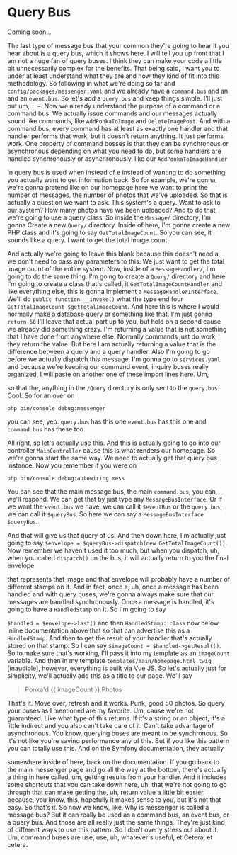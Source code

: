 # Query Bus

Coming soon...

The last type of message bus that your common they're going to hear it you hear about
is a query bus, which it shows here. I will tell you up front that I am not a huge
fan of query buses. I think they can make your code a little bit unnecessarily
complex for the benefits. That being said, I want you to under at least understand
what they are and how they kind of fit into this methodology. So following in what
we're doing so far and `config/packages/messenger.yaml` and we already have a 
`command.bus` and
an and an `event.bus`. So let's add a `query.bus` and keep things simple. I'll just put
um, `: ~`. Now we already understand the purpose of a command or a command
bus. We actually issue commands and our messages actually sound like commands, like
`AddPonkaToImage` and `DeleteImagePost`. And with a command bus, every command has at
least as exactly one handler and that handler performs that work, but it doesn't
return anything. It just performs work. One property of command bosses is that they
can be synchronous or asynchronous depending on what you need to do, but some
handlers are handled synchronously or asynchronously, like our `AddPonkaToImageHandler`

In query bus is used when instead of e instead of wanting to do something, you
actually want to get information back. So for example, we're gonna, we're gonna
pretend like on our homepage here we want to print the number of messages, the number
of photos that we've uploaded. So that is actually a question we want to ask. This
system's a query. Want to ask to our system? How many photos have we been uploaded?
And to do that, we're going to use a query class. So inside the `Message/` directory,
I'm gonna Create a new `Query/` directory. Inside of here, I'm gonna create a new PHP
class and it's going to say `GetTotalImageCount`. So you can see, it sounds like a
query. I want to get the total image count.

And actually we're going to leave this blank because this doesn't need a, we don't
need to pass any parameters to this. We just want to get the total image count of the
entire system. Now, inside of a `MessageHandler/`, I'm going to do the same thing. I'm
going to create a `Query/` directory and here I'm going to create a class that's called,
it `GetTotalImageCountHandler` and like everything else, this is gonna implement a
`MessageHandlerInterface`. We'll do `public function __invoke()` what the
type end four `GetTotalImageCount $getTotalImageCount`. And here this is where I
would normally make a database query or something like that. I'm just gonna `return 50`
I'll leave that actual part up to you, but hold on a second cause we already did
something crazy. I'm returning a value that is not something that I have done from
anywhere else. Normally commands just do work, they return the value. But here I am
actually returning a value that is the difference between a query and a query
handler. Also I'm going to go before we actually dispatch this message, I'm gonna go
to `services.yaml` and because we're keeping our command event, inquiry buses really
organized, I will paste on another one of these import lines here. Um,

so that the, anything in the `/Query` directory is only sent to the `query.bus`. Cool. So
for an over on

```terminal
php bin/console debug:messenger
```

you can see, yep. `query.bus` has this one `event.bus` has this one and
`command.bus` has these too.

All right, so let's actually use this. And this is actually going to go into our
controller `MainController` cause this is what renders our homepage. So we're gonna
start the same way. We need to actually get that query bus instance. Now you remember
if you were on 

```terminal
php bin/console debug:autowiring mess
```

You can see that the main message bus, the main `command.bus`, you can, we'll respond. We can
get that by just type any `MessageBusInterface`. Or if we want the `event.bus` we have,
we can call it `$eventBus` or the `query.bus`, we can call it `$queryBus`. So here we can
say a `MessageBusInterface $queryBus`.

And that will give us that query of us. And then down here, I'm actually just going
to say `$envelope = $queryBus->dispatch(new GetTotalImageCount())`. Now remember we
haven't used it too much, but when you dispatch, uh, when you called `dispatch()` on the
bus, it will actually return to you the final envelope

that represents that image and that envelope will probably have a number of different
stamps on it. And in fact, once a, uh, once a message has been handled and with query
buses, we're gonna always make sure that our messages are handled synchronously. Once
a message is handled, it's going to have a `HandledStamp` on it. So I'm going to say

`$handled = $envelope->last()` 
and then `HandledStamp::class` now below inline documentation above
that so that can advertise this as a `HandledStamp`. And then to get the result of
your handler that's actually stored on that stamp. So I can say 
`$imageCount = $handled->getResult()`. So to make sure that's working, I'll pass it into my template as
an `imageCount` variable. And then in my template `templates/main/homepage.html.twig`
[inaudible], however, everything is built via Vue JS. So let's actually just for
simplicity, we'll actually add this as a title to our page. We'll say 

> Ponka'd {{ imageCount }} Photos

That's it. Move over, refresh and it works. Punk, good 50 photos.
So query your buses as I mentioned are my favorite. Um, cause we're not guaranteed.
Like what type of this returns. If it's a string or an object, it's a little indirect
and you also can't take care of it. Can't take advantage of asynchronous. You know,
querying buses are meant to be synchronous. So it's not like you're saving
performance any of this. But if you like this pattern you can totally use this. And
on the Symfony documentation, they actually

somewhere inside of here, back on the documentation. If you go back to the main
messenger page and go all the way at the bottom, there's actually a thing in here
called, um, getting results from your handler. And it includes some shortcuts that
you can take down here, uh, that we're not going to go through that can make getting
the, uh, return value a little bit easier because, you know, this, hopefully it makes
sense to you, but it's not that easy. So that's it. So now we know, like, why is
messenger is called a message bus? But it can really be used as a command bus, an
event bus, or a query bus. And those are all really just the same things. They're
just kind of different ways to use this pattern. So I don't overly stress out about
it. Um, command buses are use, use, uh, whatever's useful, et Cetera, et cetera.